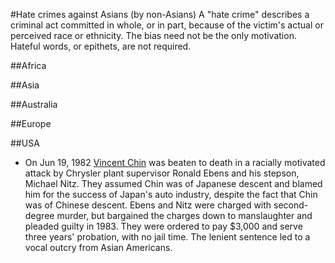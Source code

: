 #Hate crimes against Asians (by non-Asians)
A "hate crime" describes a criminal act committed in whole, or in part, because of the victim's actual or perceived race or ethnicity. The bias need not be the only motivation. Hateful words, or epithets, are not required.

##Africa

##Asia

##Australia

##Europe

##USA
- On Jun 19, 1982 [Vincent Chin](https://en.wikipedia.org/wiki/Killing_of_Vincent_Chin) was beaten to death in a racially motivated attack by Chrysler plant supervisor Ronald Ebens and his stepson, Michael Nitz. They assumed Chin was of Japanese descent and blamed him for the success of Japan's auto industry, despite the fact that Chin was of Chinese descent. Ebens and Nitz were charged with second-degree murder, but bargained the charges down to manslaughter and pleaded guilty in 1983. They were ordered to pay $3,000 and serve three years' probation, with no jail time. The lenient sentence led to a vocal outcry from Asian Americans. 